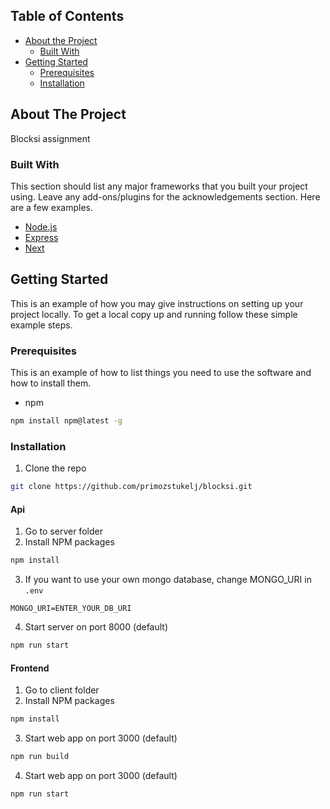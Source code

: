 <!-- TABLE OF CONTENTS -->
## Table of Contents

* [About the Project](#about-the-project)
  * [Built With](#built-with)
* [Getting Started](#getting-started)
  * [Prerequisites](#prerequisites)
  * [Installation](#installation)



<!-- ABOUT THE PROJECT -->
## About The Project


Blocksi assignment

### Built With
This section should list any major frameworks that you built your project using. Leave any add-ons/plugins for the acknowledgements section. Here are a few examples.
* [Node.js](https://nodejs.org/)
* [Express](https://expressjs.com/)
* [Next](https://nextjs.org/)



<!-- GETTING STARTED -->
## Getting Started

This is an example of how you may give instructions on setting up your project locally.
To get a local copy up and running follow these simple example steps.

### Prerequisites

This is an example of how to list things you need to use the software and how to install them.
* npm
```sh
npm install npm@latest -g
```

### Installation

1. Clone the repo
```sh
git clone https://github.com/primozstukelj/blocksi.git
```

#### Api

1. Go to server folder
2. Install NPM packages
```sh
npm install
```
3. If you want to use your own mongo database, change MONGO_URI in `.env`
```JS
MONGO_URI=ENTER_YOUR_DB_URI
```
4. Start server on port 8000 (default)
```sh
npm run start
```

#### Frontend

1. Go to client folder
2. Install NPM packages
```sh
npm install
```
3. Start web app on port 3000 (default)
```sh
npm run build
```
4. Start web app on port 3000 (default)
```sh
npm run start
```
